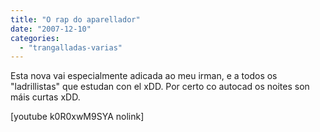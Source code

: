 ```yaml
---
title: "O rap do aparellador"
date: "2007-12-10"
categories: 
  - "trangalladas-varias"
---
```


Esta nova vai especialmente adicada ao meu irman, e a todos os "ladrillistas" que estudan con el xDD. Por certo co autocad os noites son máis curtas xDD.

\[youtube k0R0xwM9SYA nolink\]
